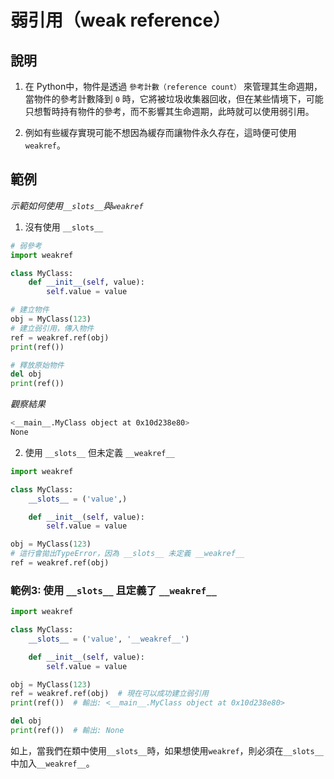 # 弱引用（weak reference）

## 說明

1. 在 Python中，物件是透過 `參考計數（reference count）` 來管理其生命週期，當物件的參考計數降到 `0` 時，它將被垃圾收集器回收，但在某些情境下，可能只想暫時持有物件的參考，而不影響其生命週期，此時就可以使用弱引用。

2. 例如有些緩存實現可能不想因為緩存而讓物件永久存在，這時便可使用 `weakref`。

## 範例

_示範如何使用`__slots__`與`weakref`_

1. 沒有使用 `__slots__`

```python
# 弱參考
import weakref

class MyClass:
    def __init__(self, value):
        self.value = value

# 建立物件
obj = MyClass(123)
# 建立弱引用，傳入物件
ref = weakref.ref(obj)
print(ref())

# 釋放原始物件
del obj
print(ref())
```
_觀察結果_
```bash
<__main__.MyClass object at 0x10d238e80>
None
```

2. 使用 `__slots__` 但未定義 `__weakref__`

```python
import weakref

class MyClass:
    __slots__ = ('value',)

    def __init__(self, value):
        self.value = value

obj = MyClass(123)
# 這行會拋出TypeError，因為 __slots__ 未定義 __weakref__
ref = weakref.ref(obj)
```

### 範例3: 使用 `__slots__` 且定義了 `__weakref__`

```python
import weakref

class MyClass:
    __slots__ = ('value', '__weakref__')

    def __init__(self, value):
        self.value = value

obj = MyClass(123)
ref = weakref.ref(obj)  # 現在可以成功建立弱引用
print(ref())  # 輸出: <__main__.MyClass object at 0x10d238e80>

del obj
print(ref())  # 輸出: None
```

如上，當我們在類中使用`__slots__`時，如果想使用`weakref`，則必須在`__slots__`中加入`__weakref__`。